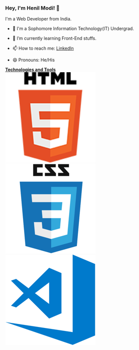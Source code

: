 ### Hey, I'm Henil Modi! 👋

I'm a Web Developer from India.

- 🔭 I'm a Sophomore Information Technology(IT) Undergrad. 

- 🌱 I’m currently learning Front-End stuffs.  
- 📫 How to reach me: <a href="https://www.linkedin.com/in/henilmodi/">LinkedIn</a>
- 😄 Pronouns: He/His

<b><u>Technologies and Tools</u></b><br> 
<img src="html.png"> <img src="css.png"> <img src="visual-studio-code.png">
